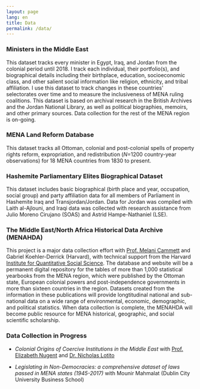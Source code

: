 ```yaml
---
layout: page
lang: en
title: Data
permalink: /data/
---
```


### Ministers in the Middle East
This dataset tracks every minister in Egypt, Iraq, and Jordan from the colonial period until 2018. I track each individual, their portfolio(s), and biographical details including their birthplace, education, socioeconomic class, and other salient social information like religion, ethnicity, and tribal affiliation. I use this dataset to track changes in these countries' selectorates over time and to measure the inclusiveness of MENA ruling coalitions. This dataset is based on archival research in the British Archives and the Jordan National Library, as well as political biographies, memoirs, and other primary sources. Data collection for the rest of the MENA region is on-going.

### MENA Land Reform Database
This dataset tracks all Ottoman, colonial and post-colonial spells of property rights reform, expropriation, and redistribution (_N_=1200 country-year observations) for 18 MENA countries from 1830 to present.

### Hashemite Parliamentary Elites Biographical Dataset
This dataset includes basic biographical (birth place and year, occupation, social group) and party affiliation data for all members of Parliament in Hashemite Iraq and Transjordan/Jordan. Data for Jordan was compiled with Laith al-Ajlouni, and Iraqi data was collected with research assistance from Julio Moreno Cirujano (SOAS) and Astrid Hampe-Nathaniel (LSE).

### The Middle East/North Africa Historical Data Archive (MENAHDA)
This project is a major data collection effort with [Prof. Melani Cammett](http://www.melanicammett.org) and Gabriel Koehler-Derrick (Harvard), with technical support from the Harvard [Institute for Quantitative Social Science](https://www.iq.harvard.edu/). The database and website will be a permanent digital repository for the tables of more than 1,000 statistical yearbooks from the MENA region, which were published by the Ottoman state, European colonial powers and post-independence governments in more than sixteen countries in the region. Datasets created from the information in these publications will provide longtitudinal national and sub-national data on a wide range of environmental, economic, demographic, and political statistics. When data collection is complete, the MENAHDA will become public resource for MENA historical, geographic, and social scientific scholarship.

### Data Collection in Progress
- _Colonial Origins of Coercive Institutions in the Middle East_ with [Prof. Elizabeth Nugent](http://www.elizabethnugent.com) and [Dr. Nicholas Lotito](https://nicklotito.com/)

- _Legislating in Non-Democracies: a comprehensive dataset of laws passed in MENA states (1945-2017)_ with Mounir Mahmalat (Dublin City University Business School)

